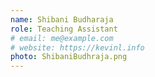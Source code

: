 ```yaml
---
name: Shibani Budharaja
role: Teaching Assistant
# email: me@example.com
# website: https://kevinl.info
photo: ShibaniBudhraja.png
---
```

